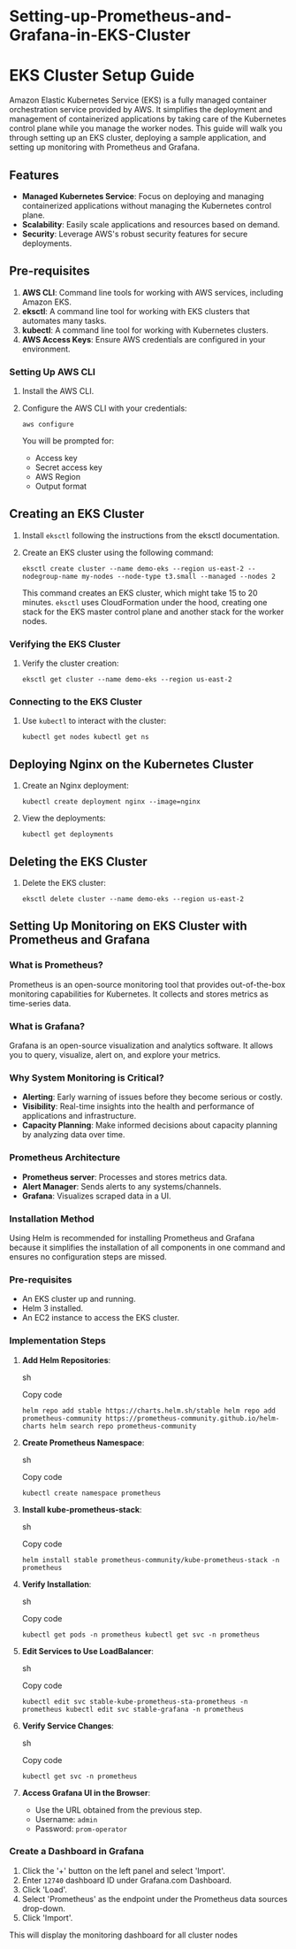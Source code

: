 # Setting-up-Prometheus-and-Grafana-in-EKS-Cluster
EKS Cluster Setup Guide
=======================

Amazon Elastic Kubernetes Service (EKS) is a fully managed container orchestration service provided by AWS. It simplifies the deployment and management of containerized applications by taking care of the Kubernetes control plane while you manage the worker nodes. This guide will walk you through setting up an EKS cluster, deploying a sample application, and setting up monitoring with Prometheus and Grafana.

Features
--------

-   **Managed Kubernetes Service**: Focus on deploying and managing containerized applications without managing the Kubernetes control plane.
-   **Scalability**: Easily scale applications and resources based on demand.
-   **Security**: Leverage AWS's robust security features for secure deployments.

Pre-requisites
--------------

1.  **AWS CLI**: Command line tools for working with AWS services, including Amazon EKS.
2.  **eksctl**: A command line tool for working with EKS clusters that automates many tasks.
3.  **kubectl**: A command line tool for working with Kubernetes clusters.
4.  **AWS Access Keys**: Ensure AWS credentials are configured in your environment.

### Setting Up AWS CLI

1.  Install the AWS CLI.
2.  Configure the AWS CLI with your credentials:
    
    `aws configure`
    
    You will be prompted for:
    -   Access key
    -   Secret access key
    -   AWS Region
    -   Output format

Creating an EKS Cluster
-----------------------

1.  Install `eksctl` following the instructions from the eksctl documentation.
2.  Create an EKS cluster using the following command:

    `eksctl create cluster --name demo-eks --region us-east-2 --nodegroup-name my-nodes --node-type t3.small --managed --nodes 2`

    This command creates an EKS cluster, which might take 15 to 20 minutes. `eksctl` uses CloudFormation under the hood, creating one stack for the EKS master control plane and another stack for the worker nodes.

### Verifying the EKS Cluster

1.  Verify the cluster creation:

    `eksctl get cluster --name demo-eks --region us-east-2`

### Connecting to the EKS Cluster

1.  Use `kubectl` to interact with the cluster:

    `kubectl get nodes
    kubectl get ns`

Deploying Nginx on the Kubernetes Cluster
-----------------------------------------

1.  Create an Nginx deployment:

    `kubectl create deployment nginx --image=nginx`

2.  View the deployments:

    `kubectl get deployments`

Deleting the EKS Cluster
------------------------

1.  Delete the EKS cluster:

    `eksctl delete cluster --name demo-eks --region us-east-2`

Setting Up Monitoring on EKS Cluster with Prometheus and Grafana
----------------------------------------------------------------

### What is Prometheus?

Prometheus is an open-source monitoring tool that provides out-of-the-box monitoring capabilities for Kubernetes. It collects and stores metrics as time-series data.

### What is Grafana?

Grafana is an open-source visualization and analytics software. It allows you to query, visualize, alert on, and explore your metrics.

### Why System Monitoring is Critical?

-   **Alerting**: Early warning of issues before they become serious or costly.
-   **Visibility**: Real-time insights into the health and performance of applications and infrastructure.
-   **Capacity Planning**: Make informed decisions about capacity planning by analyzing data over time.

### Prometheus Architecture

-   **Prometheus server**: Processes and stores metrics data.
-   **Alert Manager**: Sends alerts to any systems/channels.
-   **Grafana**: Visualizes scraped data in a UI.

### Installation Method

Using Helm is recommended for installing Prometheus and Grafana because it simplifies the installation of all components in one command and ensures no configuration steps are missed.

### Pre-requisites

-   An EKS cluster up and running.
-   Helm 3 installed.
-   An EC2 instance to access the EKS cluster.

### Implementation Steps

1.  **Add Helm Repositories**:

    sh

    Copy code

    `helm repo add stable https://charts.helm.sh/stable
    helm repo add prometheus-community https://prometheus-community.github.io/helm-charts
    helm search repo prometheus-community`

2.  **Create Prometheus Namespace**:

    sh

    Copy code

    `kubectl create namespace prometheus`

3.  **Install kube-prometheus-stack**:

    sh

    Copy code

    `helm install stable prometheus-community/kube-prometheus-stack -n prometheus`

4.  **Verify Installation**:

    sh

    Copy code

    `kubectl get pods -n prometheus
    kubectl get svc -n prometheus`

5.  **Edit Services to Use LoadBalancer**:

    sh

    Copy code

    `kubectl edit svc stable-kube-prometheus-sta-prometheus -n prometheus
    kubectl edit svc stable-grafana -n prometheus`

6.  **Verify Service Changes**:

    sh

    Copy code

    `kubectl get svc -n prometheus`

7.  **Access Grafana UI in the Browser**:

    -   Use the URL obtained from the previous step.
    -   Username: `admin`
    -   Password: `prom-operator`

### Create a Dashboard in Grafana

1.  Click the '+' button on the left panel and select 'Import'.
2.  Enter `12740` dashboard ID under Grafana.com Dashboard.
3.  Click 'Load'.
4.  Select 'Prometheus' as the endpoint under the Prometheus data sources drop-down.
5.  Click 'Import'.

This will display the monitoring dashboard for all cluster nodes
